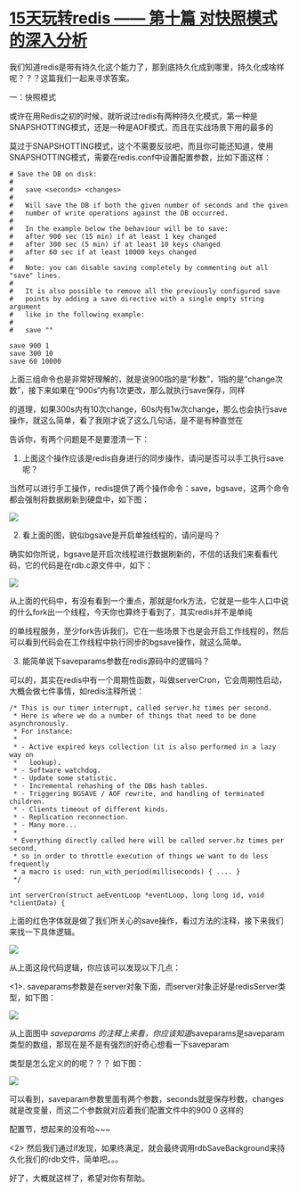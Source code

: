 # [15天玩转redis —— 第十篇 对快照模式的深入分析][0] 

我们知道redis是带有持久化这个能力了，那到底持久化成到哪里，持久化成啥样呢？？？这篇我们一起来寻求答案。

一：快照模式

或许在用Redis之初的时候，就听说过redis有两种持久化模式，第一种是SNAPSHOTTING模式，还是一种是AOF模式，而且在实战场景下用的最多的

莫过于SNAPSHOTTING模式，这个不需要反驳吧，而且你可能还知道，使用SNAPSHOTTING模式，需要在redis.conf中设置配置参数，比如下面这样：

 


    # Save the DB on disk:
    #
    #   save <seconds> <changes>
    #
    #   Will save the DB if both the given number of seconds and the given
    #   number of write operations against the DB occurred.
    #
    #   In the example below the behaviour will be to save:
    #   after 900 sec (15 min) if at least 1 key changed
    #   after 300 sec (5 min) if at least 10 keys changed
    #   after 60 sec if at least 10000 keys changed
    #
    #   Note: you can disable saving completely by commenting out all "save" lines.
    #
    #   It is also possible to remove all the previously configured save
    #   points by adding a save directive with a single empty string argument
    #   like in the following example:
    #
    #   save ""
    
    save 900 1
    save 300 10
    save 60 10000


上面三组命令也是非常好理解的，就是说900指的是“秒数”，1指的是“change次数”，接下来如果在“900s“内有1次更改，那么就执行save保存，同样

的道理，如果300s内有10次change，60s内有1w次change，那么也会执行save操作，就这么简单，看了我刚才说了这么几句话，是不是有种直觉在

告诉你，有两个问题是不是要澄清一下：

1. 上面这个操作应该是redis自身进行的同步操作，请问是否可以手工执行save呢？

当然可以进行手工操作，redis提供了两个操作命令：save，bgsave，这两个命令都会强制将数据刷新到硬盘中，如下图：

![][1]

2. 看上面的图，貌似bgsave是开启单独线程的，请问是吗？

确实如你所说，bgsave是开启次线程进行数据刷新的，不信的话我们来看看代码，它的代码是在rdb.c源文件中，如下：

![][2]

从上面的代码中，有没有看到一个重点，那就是fork方法，它就是一些牛人口中说的什么fork出一个线程，今天你也算终于看到了，其实redis并不是单纯

的单线程服务，至少fork告诉我们，它在一些场景下也是会开启工作线程的，然后可以看到代码会在工作线程中执行同步的bgsave操作，就这么简单。

3. 能简单说下saveparams参数在redis源码中的逻辑吗？

可以的，其实在redis中有一个周期性函数，叫做serverCron，它会周期性启动，大概会做七件事情，如redis注释所说：

 


    /* This is our timer interrupt, called server.hz times per second.
     * Here is where we do a number of things that need to be done asynchronously.
     * For instance:
     *
     * - Active expired keys collection (it is also performed in a lazy way on
     *   lookup).
     * - Software watchdog.
     * - Update some statistic.
     * - Incremental rehashing of the DBs hash tables.
     * - Triggering BGSAVE / AOF rewrite, and handling of terminated children.
     * - Clients timeout of different kinds.
     * - Replication reconnection.
     * - Many more...
     *
     * Everything directly called here will be called server.hz times per second,
     * so in order to throttle execution of things we want to do less frequently
     * a macro is used: run_with_period(milliseconds) { .... }
     */
    
    int serverCron(struct aeEventLoop *eventLoop, long long id, void *clientData) {


上面的红色字体就是做了我们所关心的save操作，看过方法的注释，接下来我们来找一下具体逻辑。

![][3]

从上面这段代码逻辑，你应该可以发现以下几点：

<1>. saveparams参数是在server对象下面，而server对象正好是redisServer类型，如下图：

![][4]

从上面图中 *saveparams 的注释上来看，你应该知道*saveparams是saveparam类型的数组，那现在是不是有强烈的好奇心想看一下saveparam

类型是怎么定义的的呢？？？ 如下图：

![][5]

可以看到，saveparam参数里面有两个参数，seconds就是保存秒数，changes就是改变量，而这二个参数就对应着我们配置文件中的900 0 这样的

配置节，想起来的没有哈~~~

<2> 然后我们通过if发现，如果终满足，就会最终调用rdbSaveBackground来持久化我们的rdb文件，简单吧。。。

好了，大概就这样了，希望对你有帮助。

[0]: http://www.cnblogs.com/huangxincheng/p/5010795.html
[1]: http://images2015.cnblogs.com/blog/214741/201512/214741-20151201153547733-621950178.png
[2]: http://images2015.cnblogs.com/blog/214741/201512/214741-20151201165501015-1180559048.jpg
[3]: http://images2015.cnblogs.com/blog/214741/201512/214741-20151201170245312-1429309972.jpg
[4]: http://images2015.cnblogs.com/blog/214741/201512/214741-20151201171109218-1611518762.jpg
[5]: http://images2015.cnblogs.com/blog/214741/201512/214741-20151201171058155-1638877943.jpg